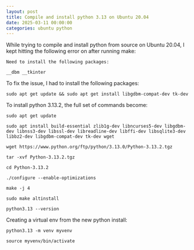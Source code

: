 ```yaml
---
layout: post
title: Compile and install python 3.13 on Ubuntu 20.04
date: 2025-03-11 00:00:00
categories: ubuntu python 
---
```


While trying to compile and install python from source on Ubuntu 20.04, I kept hitting the following error on after running make:

```
Need to install the following packages:

__dbm __tkinter
```

To fix the issue, I had to install the following packages:
```
sudo apt get update && sudo apt get install libgdbm-compat-dev tk-dev
```

To install python 3.13.2, the full set of commands become:
```
sudo apt get update

sudo apt install build-essential zlib1g-dev libncurses5-dev libgdbm-dev libnss3-dev libssl-dev libreadline-dev libffi-dev libsqlite3-dev libbz2-dev libgdbm-compat-dev tk-dev wget

wget https://www.python.org/ftp/python/3.13.0/Python-3.13.2.tgz

tar -xvf Python-3.13.2.tgz

cd Python-3.13.2

./configure --enable-optimizations

make -j 4

sudo make altinstall

python3.13 --version
```

Creating a virtual env from the new python install:
```
python3.13 -m venv myvenv

source myvenv/bin/activate
```

